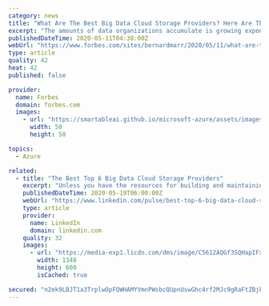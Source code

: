 ```yaml
---
category: news
title: "What Are The Best Big Data Cloud Storage Providers? Here Are The Top 6"
excerpt: "The amounts of data organizations accumulate is growing exponentially. This means we need to find the right place to store the data. In this article, we look at the best cloud storage providers for your big data."
publishedDateTime: 2020-05-11T04:38:00Z
webUrl: "https://www.forbes.com/sites/bernardmarr/2020/05/11/what-are-the-best-big-data-cloud-storage-providers-here-are-the-top-6/"
type: article
quality: 42
heat: 42
published: false

provider:
  name: Forbes
  domain: forbes.com
  images:
    - url: "https://smartableai.github.io/microsoft-azure/assets/images/organizations/forbes.com-50x50.jpg"
      width: 50
      height: 50

topics:
  - Azure

related:
  - title: "The Best Top 6 Big Data Cloud Storage Providers"
    excerpt: "Unless you have the resources for building and maintaining large amounts of IT infrastructure, the best place for most organizations’ Big Data these days is in the cloud. Using cloud services for your data storage,"
    publishedDateTime: 2020-05-19T06:00:00Z
    webUrl: "https://www.linkedin.com/pulse/best-top-6-big-data-cloud-storage-providers-bernard-marr"
    type: article
    provider:
      name: LinkedIn
      domain: linkedin.com
    quality: 32
    images:
      - url: "https://media-exp1.licdn.com/dms/image/C5612AQGf3SQHapIFxQ/article-cover_image-shrink_600_2000/0?e=1595462400&v=beta&t=BU-M_Lq8bMFHlGCfPiiRF5N2KPybEWi2bePzgtvvTrY"
        width: 1348
        height: 600
        isCached: true

secured: "n2ek9LBJT1a3TrplwOpFQWHAMYVmnPWsbcQUpnUswGhc4rf2MJc9gRaFtZBjkrDTefbfr8aq3lzWTdbyZf5r0Wkq4rGwTMNSEX5eWx/554Z6OnavfufR99iWoALq3ojVLV4KUA2hvbUc66Ebaqf/pr4BhOWXEVNQY43Y8aNCBM1O/ZUV9s4DBB/rjYj+Ea+LE124sc3AiZQYrrNsjaw82asKVrT2b2yNtLQu3GriuWbfFdmYFZVN4dK5I0wQA5MoTZDXXmT5HfZdtz9/kSgrtrgYyekLSbaQXymjEBmK4ZKANJkk3xQI4G6b+599Vbb1omzZLFO1hbCtWveskhshQbhlpdxFfLhHv0dvClxnbD8OVzNKJiPRaVMS7hH8SNJ8tSyY0SUR+XfaHEJgtdU5jL7/YqNUWGZmUPbv4aOXVSuhxpKKVc5jF4hfuV1ZbhlDmmM4gF9/Nv9cix7b3a6dCBQ+9OjaAKLSQoGxswMJf9Q=;IIxI5Bx4wj2RQU8erBUksQ=="
---
```


